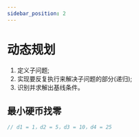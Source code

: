 ```yaml
---
sidebar_position: 2
---
```


# 动态规划

1. 定义子问题;
2. 实现要反复执行来解决子问题的部分(递归);
3. 识别并求解出基线条件。

## 最小硬币找零

```js
// d1 = 1，d2 = 5，d3 = 10，d4 = 25
```
